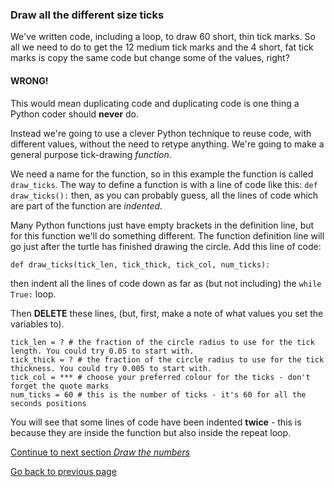 ### Draw all the different size ticks

We've written code, including a loop, to draw 60 short, thin tick marks. So all we need to do to get the 12 medium tick marks and the 4 short, fat tick marks is copy the same code but change some of the values, right?

#### **WRONG!**

This would mean duplicating code and duplicating code is one thing a Python coder should **never** do.

Instead we're going to use a clever Python technique to reuse code, with different values, without the need to retype anything. We're going to make a general purpose tick-drawing *function*.

We need a name for the function, so in this example the function is called ```draw_ticks```. The way to define a function is with a line of code like this: ```def draw_ticks():``` then, as you can probably guess, all the lines of code which are part of the function are *indented*.

Many Python functions just have empty brackets in the definition line, but for this function we'll do something different. The function definition line will go just after the turtle has finished drawing the circle. Add this line of code:
```
def draw_ticks(tick_len, tick_thick, tick_col, num_ticks):
```

then indent all the lines of code down as far as (but not including) the ```while True:``` loop.

Then **DELETE** these lines, (but, first, make a note of what values you set the variables to).
```
tick_len = ? # the fraction of the circle radius to use for the tick length. You could try 0.05 to start with.
tick_thick = ? # the fraction of the circle radius to use for the tick thickness. You could try 0.005 to start with.
tick_col = *** # choose your preferred colour for the ticks - don't forget the quote marks
num_ticks = 60 # this is the number of ticks - it's 60 for all the seconds positions
```
You will see that some lines of code have been indented **twice** - this is because they are inside the function but also inside the repeat loop.



[Continue to next section *Draw the numbers*](README6.md)

[Go back to previous page](README4.md)